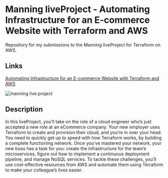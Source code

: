 # Manning liveProject - Automating Infrastructure for an E-commerce Website with Terraform and AWS

Repository for my submissions to the Manning liveProject for Terraform on AWS.

## Links

[Automating Infrastructure for an E-commerce Website with Terraform and AWS](https://www.manning.com/liveproject/automating-infrastructure-for-an-e-commerce-website-with-terraform-and-aws?query=terraform)

![manning live project](https://images.manning.com/360/480/resize/liveProject/7/c9cf0e4-7387-46a5-a94f-a1f1c23756be/AutomatingInfrastructureforanE-commerceWebsitewithTerraformandAWS-MEAP.jpg)

## Description

In this liveProject, you’ll take on the role of a cloud engineer who’s just accepted a new role at an eCommerce company. Your new employer uses Terraform to create and provision their cloud, and you’re in over your head. You need to quickly get up to speed with how Terraform works, by building a complete functioning network. Once you’ve mastered your network, your new boss has a task for you: create the infrastructure for the team’s microservices, figure out how to implement a continuous deployment pipeline, and manage NoSQL services. To tackle these challenges, you’ll use cost-effective resources from AWS and automate them using Terraform to make your colleague’s lives easier.

